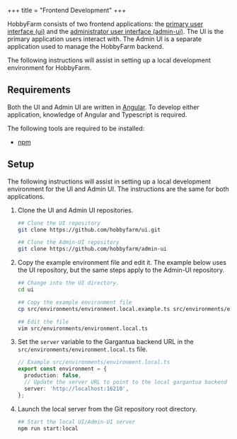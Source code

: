 +++
title = "Frontend Development"
+++

HobbyFarm consists of two frontend applications: the [primary user interface (ui)](https://github.com/hobbyfarm/ui) and the [administrator user interface (admin-ui)](https://github.com/hobbyfarm/admin-ui). The UI is the primary application users interact with. The Admin UI is a separate application used to manage the HobbyFarm backend.

The following instructions will assist in setting up a local development environment for HobbyFarm.

## Requirements

Both the UI and Admin UI are written in [Angular](https://angular.io/). To develop either application, knowledge of Angular and Typescript is required.

The following tools are required to be installed:

* [npm](https://docs.npmjs.com/downloading-and-installing-node-js-and-npm)

## Setup

The following instructions will assist in setting up a local development environment for the UI and Admin UI. The instructions are the same for both applications.

1. Clone the UI and Admin UI repositories.
    ```bash
    ## Clone the UI repository
    git clone https://github.com/hobbyfarm/ui.git

    ## Clone the Admin-UI repository
    git clone https://github.com/hobbyfarm/admin-ui
    ```

2. Copy the example environment file and edit it. The example below uses the UI repository, but the same steps apply to the Admin-UI repository.
    ```bash
    ## Change into the UI directory.
    cd ui

    ## Copy the example environment file
    cp src/environments/environment.local.example.ts src/environments/environment.local.ts

    ## Edit the file
    vim src/environments/environment.local.ts
    ```

3. Set the `server` variable to the Gargantua backend URL in the `src/environments/environment.local.ts` file.
    ```typescript
    // Example src/environments/environment.local.ts
    export const environment = {
      production: false,
      // Update the server URL to point to the local gargantua backend
      server: 'http://localhost:16210',
    };
    ```

4. Launch the local server from the Git repository root directory.
    ```bash
    ## Start the local UI/Admin-UI server
    npm run start:local
    ```